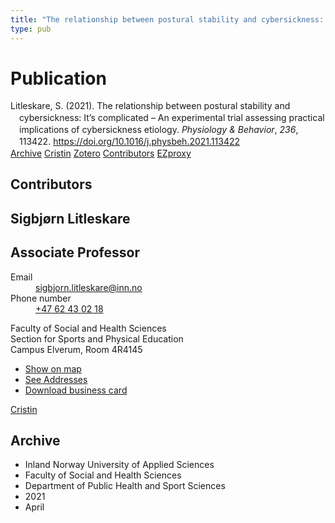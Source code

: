 ```yaml
---
title: "The relationship between postural stability and cybersickness: It's complicated – An experimental trial assessing practical implications of cybersickness etiology"
type: pub
---
```

<h1>Publication</h1>
<article id="csl-bib-container-JHEEB3AB" class="csl-bib-container">
  <div class="csl-bib-body" style="line-height: 1.35; padding-left: 1em; text-indent:-1em;">
  <div class="csl-entry">Litleskare, S. (2021). The relationship between postural stability and cybersickness: It&#x2019;s complicated &#x2013; An experimental trial assessing practical implications of cybersickness etiology. <i>Physiology &amp; Behavior</i>, <i>236</i>, 113422. <a href="https://doi.org/10.1016/j.physbeh.2021.113422">https://doi.org/10.1016/j.physbeh.2021.113422</a></div>
</div>
  <div class="csl-bib-buttons">
    <a href="#taxonomy-article-JHEEB3AB" class="csl-bib-button">Archive</a>
    <a href="https://app.cristin.no/results/show.jsf?id=1906049" alt="Cristin URL" class="csl-bib-button">Cristin</a>
    <a href="http://zotero.org/groups/5022929/items/JHEEB3AB" alt="Zotero URL" class="csl-bib-button">Zotero</a>
    <a href="#contributors-article-JHEEB3AB" class="csl-bib-button">Contributors</a>
    <a href="http://ezproxy.inn.no/login?url=https://doi.org/10.1016/j.physbeh.2021.113422" class="csl-bib-button">EZproxy</a>
  </div>
  <div id="csl-bib-meta-container-JHEEB3AB"></div>
</article>
<div id="csl-bib-meta-JHEEB3AB" class="csl-bib-meta">
  <article id="contributors-article-JHEEB3AB" class="contributors-article">
    <h1>Contributors</h1>
    <div class="personas">
<div class="vrtx-hinn-person-card">
<div class="photo">
<i class="lar la-user-circle missing-person"></i>
</div>
<div class="info">
<hgroup><h1>Sigbjørn Litleskare</h1>
<h2>Associate Professor</h2>
</hgroup><dl>
<dt>Email</dt>
<dd>
<a href="mailto:sigbjorn.litleskare@inn.no">sigbjorn.litleskare@inn.no</a>
</dd>
<dt>Phone number</dt>
<dd><a href="tel:+4762430218">
+47 62 43 02 18
</a></dd>
</dl>
<p>
Faculty of Social and Health Sciences<br>
Section for Sports and Physical Education<br>
Campus Elverum,
Room 4R4145
</p>
<ul class="vrtx-hinn-links">
<li><a href="https://www.google.com/maps?q=60.88156,11.53723">Show on map</a></li>
<li><a href="https://www.inn.no/english/find-an-employee/sigbjorn-litleskare.html#vrtx-hinn-addresses">See Addresses</a></li>
<li><a href="https://www.inn.no/english/find-an-employee/sigbjorn-litleskare.html?vrtx=vcf">Download business card</a></li>
</ul>
</div>
</div>
<a href="https://app.cristin.no/persons/show.jsf?id=477352" alt="Cristin URL" class="personas-cristin">Cristin</a>
</div>
  </article>
  <article id="taxonomy-article-JHEEB3AB" class="taxonomy-article">
    <h1>Archive</h1>
    <ul>
      <li>Inland Norway University of Applied Sciences</li>
      <li>Faculty of Social and Health Sciences</li>
      <li>Department of Public Health and Sport Sciences</li>
      <li>2021</li>
      <li>April</li>
    </ul>
  </article>
</div>
